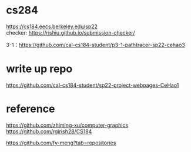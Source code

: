 # cs284
https://cs184.eecs.berkeley.edu/sp22  
checker:  https://rishiu.github.io/submission-checker/

3-1：https://github.com/cal-cs184-student/p3-1-pathtracer-sp22-cehao3

# write up repo 
https://github.com/cal-cs184-student/sp22-project-webpages-CeHao1

# reference  
https://github.com/zhiming-xu/computer-graphics  
https://github.com/rgirish28/CS184  

https://github.com/fy-meng?tab=repositories
